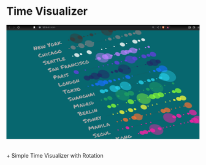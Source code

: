 # Time Visualizer
![](https://github.com/u-n-s-t-o-p-p-a-b-l-e/dashboard/blob/main/time-visualizer/img/time-visualizer.png)


<br/>
+ Simple Time Visualizer with Rotation
